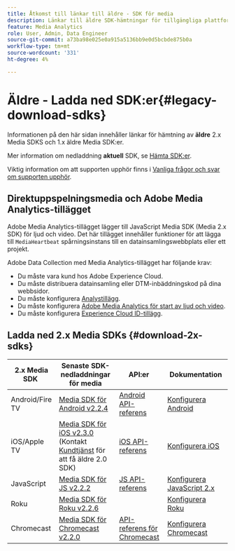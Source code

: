 ```yaml
---
title: Åtkomst till länkar till äldre - SDK för media
description: Länkar till äldre SDK-hämtningar för tillgängliga plattformar, inklusive Android, iOS, JavaScript, Chromecast och Roku.
feature: Media Analytics
role: User, Admin, Data Engineer
source-git-commit: a73ba98e025e0a915a5136bb9e0d5bcbde875b0a
workflow-type: tm+mt
source-wordcount: '331'
ht-degree: 4%

---
```



# Äldre - Ladda ned SDK:er{#legacy-download-sdks}

Informationen på den här sidan innehåller länkar för hämtning av **äldre**  2.x Media SDKS och 1.x äldre Media SDK:er.

Mer information om nedladdning **aktuell** SDK, se [Hämta SDK:er](/help/getting-started/download-sdks.md).

Viktig information om att supporten upphör finns i [Vanliga frågor och svar om supporten upphör](/help/additional-resources/end-of-support-faqs.md).

## Direktuppspelningsmedia och Adobe Media Analytics-tillägget

Adobe Media Analytics-tillägget lägger till JavaScript Media SDK (Media 2.x SDK) för ljud och video. Det här tillägget innehåller funktioner för att lägga till `MediaHeartbeat` spårningsinstans till en datainsamlingswebbplats eller ett projekt.

Adobe Data Collection med Media Analytics-tillägget har följande krav:
* Du måste vara kund hos Adobe Experience Cloud.
* Du måste distribuera datainsamling eller DTM-inbäddningskod på dina webbsidor.
* Du måste konfigurera [Analystillägg](https://experienceleague.adobe.com/docs/experience-platform/tags/extensions/adobe/analytics/overview.html).
* Du måste konfigurera [Adobe Media Analytics för start av ljud och video](https://aep-sdks.gitbook.io/docs/using-mobile-extensions/adobe-media-analytics).
* Du måste konfigurera [Experience Cloud ID-tillägg](https://experienceleague.adobe.com/docs/experience-platform/tags/extensions/adobe/id-service/overview.html).

## Ladda ned 2.x Media SDKs {#download-2x-sdks}

| 2.x Media SDK  | Senaste SDK-nedladdningar för media |  API:er   |  Dokumentation  |
| --- | --- | --- | --- |
| Android/Fire TV | [Media SDK för Android v2.2.4](https://github.com/Adobe-Marketing-Cloud/media-sdks/releases/tag/android-v2.2.4) | [Android API-referens](https://adobe-marketing-cloud.github.io/media-sdks/reference/android/) | [Konfigurera Android](/help/legacy/media-sdk/setup/set-up-android.md) |
| iOS/Apple TV | [Media SDK för iOS v2.3.0](https://github.com/Adobe-Marketing-Cloud/media-sdks/releases/tag/ios-v2.3.0) (Kontakt [Kundtjänst](https://helpx.adobe.com/marketing-cloud/contact-support.html) för att få äldre 2.0 SDK) | [iOS API-referens](https://adobe-marketing-cloud.github.io/media-sdks/reference/ios/) | [Konfigurera iOS](/help/legacy/media-sdk/setup/set-up-ios.md) |
| JavaScript | [Media SDK för JS v2.2.2](https://github.com/Adobe-Marketing-Cloud/media-sdks/releases/tag/js-v2.2.2) | [JS API-referens](https://adobe-marketing-cloud.github.io/media-sdks/reference/javascript/) | [Konfigurera JavaScript 2.x](/help/legacy/media-sdk/setup/setup-javascript/set-up-js-2.md) |
| Roku | [Media SDK för Roku v2.2.6](https://github.com/Adobe-Marketing-Cloud/media-sdks/releases/tag/roku-v2.2.6) |  | [Konfigurera Roku](/help/implementation/media-sdk/setup/set-up-roku.md) |
| Chromecast | [Media SDK för Chromecast v2.2.0](https://github.com/Adobe-Marketing-Cloud/media-sdks/releases/tag/chromecast-v2.2.0) | [API-referens för Chromecast](https://adobe-marketing-cloud.github.io/media-sdks/reference/chromecast/) | [Konfigurera Chromecast](/help/implementation/media-sdk/setup/set-up-chromecast.md) |

